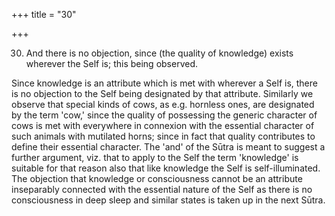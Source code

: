 +++
title = "30"

+++


30. And there is no objection, since (the quality of knowledge) exists wherever the Self is; this being observed.

Since knowledge is an attribute which is met with wherever a Self is, there is no objection to the Self being designated by that attribute. Similarly we observe that special kinds of cows, as e.g. hornless ones, are designated by the term 'cow,' since the quality of possessing the generic character of cows is met with everywhere in connexion with the essential character of such animals with mutilated horns; since in fact that quality contributes to define their essential character. The 'and' of the Sūtra is meant to suggest a further argument, viz. that to apply to the Self the term 'knowledge' is suitable for that reason also that like knowledge the Self is self-illuminated. The objection that knowledge or consciousness cannot be an attribute inseparably connected with the essential nature of the Self as there is no consciousness in deep sleep and similar states is taken up in the next Sūtra.

